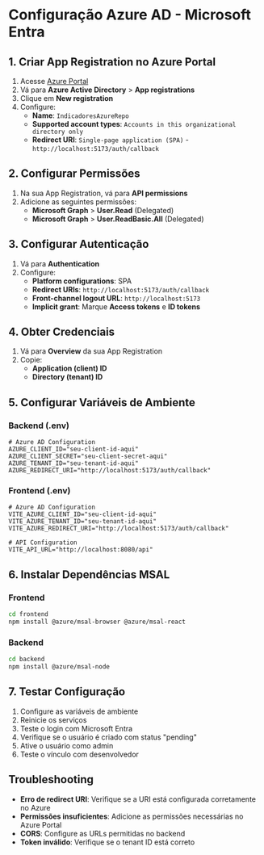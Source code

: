 # Configuração Azure AD - Microsoft Entra

## 1. Criar App Registration no Azure Portal

1. Acesse [Azure Portal](https://portal.azure.com)
2. Vá para **Azure Active Directory** > **App registrations**
3. Clique em **New registration**
4. Configure:
   - **Name**: `IndicadoresAzureRepo`
   - **Supported account types**: `Accounts in this organizational directory only`
   - **Redirect URI**: `Single-page application (SPA)` - `http://localhost:5173/auth/callback`

## 2. Configurar Permissões

1. Na sua App Registration, vá para **API permissions**
2. Adicione as seguintes permissões:
   - **Microsoft Graph** > **User.Read** (Delegated)
   - **Microsoft Graph** > **User.ReadBasic.All** (Delegated)

## 3. Configurar Autenticação

1. Vá para **Authentication**
2. Configure:
   - **Platform configurations**: SPA
   - **Redirect URIs**: `http://localhost:5173/auth/callback`
   - **Front-channel logout URL**: `http://localhost:5173`
   - **Implicit grant**: Marque **Access tokens** e **ID tokens**

## 4. Obter Credenciais

1. Vá para **Overview** da sua App Registration
2. Copie:
   - **Application (client) ID**
   - **Directory (tenant) ID**

## 5. Configurar Variáveis de Ambiente

### Backend (.env)
```env
# Azure AD Configuration
AZURE_CLIENT_ID="seu-client-id-aqui"
AZURE_CLIENT_SECRET="seu-client-secret-aqui"
AZURE_TENANT_ID="seu-tenant-id-aqui"
AZURE_REDIRECT_URI="http://localhost:5173/auth/callback"
```

### Frontend (.env)
```env
# Azure AD Configuration
VITE_AZURE_CLIENT_ID="seu-client-id-aqui"
VITE_AZURE_TENANT_ID="seu-tenant-id-aqui"
VITE_AZURE_REDIRECT_URI="http://localhost:5173/auth/callback"

# API Configuration
VITE_API_URL="http://localhost:8080/api"
```

## 6. Instalar Dependências MSAL

### Frontend
```bash
cd frontend
npm install @azure/msal-browser @azure/msal-react
```

### Backend
```bash
cd backend
npm install @azure/msal-node
```

## 7. Testar Configuração

1. Configure as variáveis de ambiente
2. Reinicie os serviços
3. Teste o login com Microsoft Entra
4. Verifique se o usuário é criado com status "pending"
5. Ative o usuário como admin
6. Teste o vínculo com desenvolvedor

## Troubleshooting

- **Erro de redirect URI**: Verifique se a URI está configurada corretamente no Azure
- **Permissões insuficientes**: Adicione as permissões necessárias no Azure Portal
- **CORS**: Configure as URLs permitidas no backend
- **Token inválido**: Verifique se o tenant ID está correto
